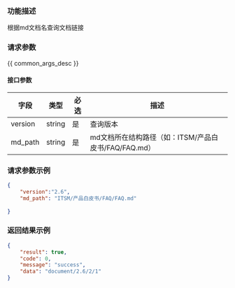 ### 功能描述

根据md文档名查询文档链接

### 请求参数

{{ common_args_desc }}

#### 接口参数

| 字段      |  类型      | 必选   |  描述      |
|-----------|------------|--------|------------|
| version         |  string    | 是     | 查询版本 |
| md_path         |  string    | 是     | md文档所在结构路径（如：ITSM/产品白皮书/FAQ/FAQ.md）|



### 请求参数示例

```json
{
	"version":"2.6",
	"md_path": "ITSM/产品白皮书/FAQ/FAQ.md"
	
}
```

### 返回结果示例

```json
{
    "result": true,
    "code": 0,
    "message": "success",
    "data": "document/2.6/2/1"
}
```
